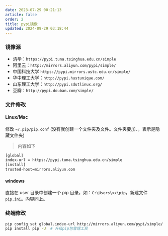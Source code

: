 ```yaml
---
date: 2023-07-29 00:21:13
article: false
order: 2
title: pypi镜像
updated: 2024-09-29 03:18:44
---
```

### 镜像源

- 清华：`https://pypi.tuna.tsinghua.edu.cn/simple`
- 阿里云：`http://mirrors.aliyun.com/pypi/simple/`
- 中国科技大学 `https://pypi.mirrors.ustc.edu.cn/simple/`
- 华中理工大学：`http://pypi.hustunique.com/`
- 山东理工大学：`http://pypi.sdutlinux.org/`
- 豆瓣：`http://pypi.douban.com/simple/`

### 文件修改

#### Linux/Mac

修改 `~/.pip/pip.conf` (没有就创建一个文件夹及文件。文件夹要加`.`，表示是隐藏文件夹)

> 内容如下

```bash
[global]
index-url = https://pypi.tuna.tsinghua.edu.cn/simple
[install]
trusted-host=mirrors.aliyun.com
```

#### windows

直接在 user 目录中创建一个 pip 目录，如：`C:\Users\xx\pip`，新建文件`pip.ini`。内容同上。

### 终端修改

```bash
pip config set global.index-url http://mirrors.aliyun.com/pypi/simple/ # 终端使用命令设置pip镜像
pip install pip -U  # 升级pip包管理工具
```

‍
